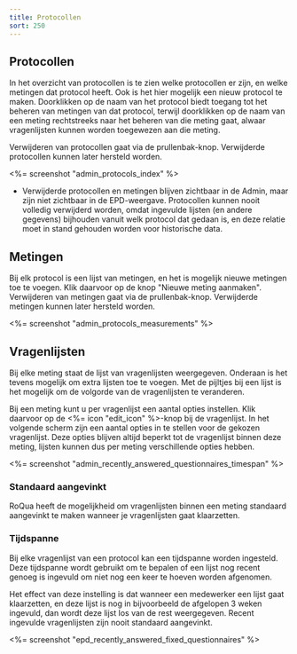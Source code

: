 ```yaml
---
title: Protocollen
sort: 250
---
```


## Protocollen

In het overzicht van protocollen is te zien welke protocollen er zijn, en welke metingen dat protocol heeft. Ook is het hier mogelijk een nieuw protocol te maken. Doorklikken op de naam van het protocol biedt toegang tot het beheren van metingen van dat protocol, terwijl doorklikken op de naam van een meting rechtstreeks naar het beheren van die meting gaat, alwaar vragenlijsten kunnen worden toegewezen aan die meting.

Verwijderen van protocollen gaat via de prullenbak-knop. Verwijderde protocollen kunnen later hersteld worden.

<%= screenshot "admin_protocols_index" %>

<ul class="hints hints-sidebar">
  <li>Verwijderde protocollen en metingen blijven zichtbaar in de Admin, maar zijn niet zichtbaar in de EPD-weergave. Protocollen kunnen nooit volledig verwijderd worden, omdat ingevulde lijsten (en andere gegevens) bijhouden vanuit welk protocol dat gedaan is, en deze relatie moet in stand gehouden worden voor historische data.</li>
</ul>


## Metingen

Bij elk protocol is een lijst van metingen, en het is mogelijk nieuwe metingen toe te voegen. Klik daarvoor op de knop "Nieuwe meting aanmaken". Verwijderen van metingen gaat via de prullenbak-knop. Verwijderde metingen kunnen later hersteld worden.

<%= screenshot "admin_protocols_measurements" %>


## Vragenlijsten

Bij elke meting staat de lijst van vragenlijsten weergegeven. Onderaan is het tevens mogelijk om extra lijsten toe te voegen. Met de pijltjes bij een lijst is het mogelijk om de volgorde van de vragenlijsten te veranderen.

Bij een meting kunt u per vragenlijst een aantal opties instellen. Klik daarvoor op de <%= icon "edit_icon" %>-knop bij de vragenlijst. In het volgende scherm zijn een aantal opties in te stellen voor de gekozen vragenlijst. Deze opties blijven altijd beperkt tot de vragenlijst binnen deze meting, lijsten kunnen dus per meting verschillende opties hebben.

<%= screenshot "admin_recently_answered_questionnaires_timespan" %>

### Standaard aangevinkt

RoQua heeft de mogelijkheid om vragenlijsten binnen een meting standaard aangevinkt te maken wanneer je vragenlijsten gaat klaarzetten.

### Tijdspanne

Bij elke vragenlijst van een protocol kan een tijdspanne worden ingesteld. Deze tijdspanne wordt gebruikt om te bepalen of een lijst nog recent genoeg is ingevuld om niet nog een keer te hoeven worden afgenomen.

Het effect van deze instelling is dat wanneer een medewerker een lijst gaat klaarzetten, en deze lijst is nog in bijvoorbeeld de afgelopen 3 weken ingevuld, dan wordt deze lijst los van de rest weergegeven. Recent ingevulde vragenlijsten zijn nooit standaard aangevinkt.

<%= screenshot "epd_recently_answered_fixed_questionnaires" %>


